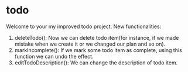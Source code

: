 # todo

Welcome to your my improved todo project.
New functionalities:
1. deleteTodo():  Now we can delete todo item(for instance, if we made mistake when we create it or we changed our plan and so on).
2. markIncomplete(): If we mark some todo item as complete, using this function we can undo the effect.
3. editTodoDescription(): We can change the description of todo item.
